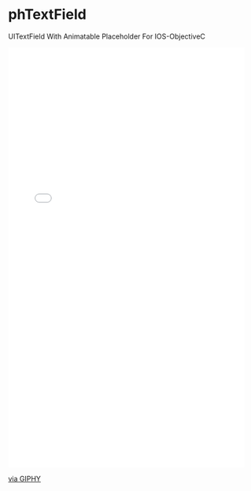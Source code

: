 # phTextField
UITextField With Animatable Placeholder For IOS-ObjectiveC


<iframe src="//giphy.com/embed/XqeoneVEEY608" width="480" height="853" frameBorder="0" class="giphy-embed" allowFullScreen></iframe><p><a href="https://giphy.com/gifs/XqeoneVEEY608">via GIPHY</a></p>
